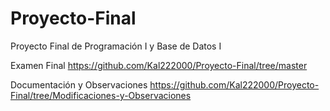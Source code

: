 # Proyecto-Final
Proyecto Final de Programación I y Base de Datos I

Examen Final
https://github.com/Kal222000/Proyecto-Final/tree/master

Documentación y Observaciones
https://github.com/Kal222000/Proyecto-Final/tree/Modificaciones-y-Observaciones
